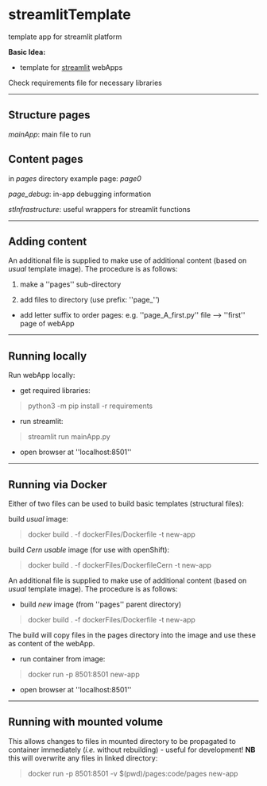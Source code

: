 # streamlitTemplate
 template app for streamlit platform

 **Basic Idea:**
 * template for [streamlit](https://streamlit.io) webApps

 Check requirements file for necessary libraries

---

## Structure pages

*mainApp*: main file to run

## Content pages
in *pages* directory
example page:  *page0*

*page_debug*: in-app debugging information

*stInfrastructure*: useful wrappers for streamlit functions

---

## Adding content

An additional file is supplied to make use of additional content (based on *usual* template image).
The procedure is as follows:

1. make a ''pages'' sub-directory

2. add files to directory (use prefix: ''page_'')
  * add letter suffix to order pages: e.g. ''page_A_first.py'' file --> ''first'' page of webApp

---

## Running locally

Run webApp locally:

* get required libraries:
> python3 -m pip install -r requirements

* run streamlit:
> streamlit run mainApp.py

* open browser at ''localhost:8501''

---

## Running via Docker

Either of two files can be used to build basic templates (structural files):

build *usual* image:

> docker build . -f dockerFiles/Dockerfile -t new-app

build *Cern usable* image (for use with openShift):

> docker build . -f dockerFiles/DockerfileCern -t new-app

An additional file is supplied to make use of additional content (based on *usual* template image).
The procedure is as follows:

* build *new* image (from ''pages'' parent directory)

> docker build . -f dockerFiles/Dockerfile -t new-app

The build will copy files in the pages directory into the image and use these as content of the webApp.

* run container from image:

> docker run -p 8501:8501 new-app

* open browser at ''localhost:8501''

---

## Running with mounted volume

This allows changes to files in mounted directory to be propagated to container immediately (*i.e.* without rebuilding) - useful for development!
**NB** this will overwrite any files in linked directory:

> docker run -p 8501:8501 -v $(pwd)/pages:code/pages new-app
